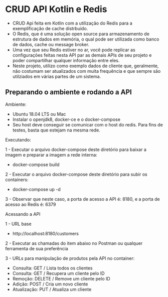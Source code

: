 # CRUD API Kotlin e Redis

- CRUD Api feita em Kotlin com a utilização do Redis para a exemplificação de cache distrbuído.
- O Redis, que é uma solução open source para armazenamento de estrutura de dados em memória, o qual pode ser utilizada como banco de dados, cache ou message broker.
- Uma vez que seu Redis estiver no ar, você pode replicar as configurações feitas nesta API par as demais APIs de seu projeto e poder  compartilhar qualquer informação entre eles.
- Neste projeto, utilizo como exemplo dados de cliente que, geralmente, não costumam ser atualizados com muita frequência e que sempre são utilziados em várias partes de um sistema.

## Preparando o ambiente e rodando a API

Ambiente: 

* Ubuntu 18.04 LTS ou Mac
* Instalar o openjdk8, docker-ce e o docker-compose
* Seu host deve conseguir se comunicar com o host do redis. Para fins de testes, basta que estejam na mesma rede.


Executando:

1 - Executar o arquivo docker-compose deste diretório para baixar a imagem e preparar a imagem a rede interna:
  * docker-compose build

2 - Executar o arquivo docker-compose deste diretório para subir os containers:
  * docker-compose up -d

3 - Observar que neste caso, a porta de acesso a API é: 8180, e a porta de acesso ao Redis é: 6379

Acessando a API

1 - URL base
  * http://localhost:8180/customers

2 - Executar as chamadas do item abaixo no Postman ou qualquer ferramenta de sua preferência

3 - URLs para manipulação de produtos pela API no container:
  * Consulta:    GET / Lista todos os clientes
  * Consulta:    GET /<ID do cliente> Recupera um cliente pelo ID
  * Remoção:     DELETE /<ID do cliente> Remove um cliente pelo ID
  * Adição:      POST / Cria um novo cliente
  * Atualização: PUT / Atualiza um cliente
